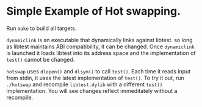 # Simple Example of Hot swapping. 

Run `make` to build all targets. 

`dynamiclink` is an executable that dynamically links against libtest. so long as libtest maintains ABI compatibility, it can be changed. Once `dynamiclink` is launched it loads libtest into its address space and the implementation of `test()` cannot be changed. 

`hotswap` uses `dlopen()` and `dlsym()` to call `test()`. Each time it reads input from stdin, it uses the latest implementation of `test()`. To try it out, run `./hotswap` and recompile `libtest.dylib` with a different `test()` implementation. You will see changes reflect immeditately without a recompile.

